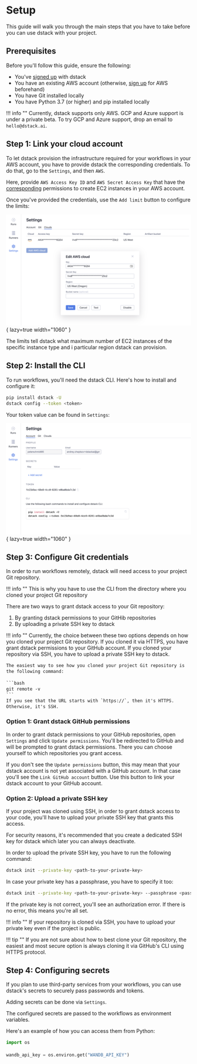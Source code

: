 # Setup

This guide will walk you through the main steps that you have to take before you can use dstack with your project. 

## Prerequisites

Before you'll follow this guide, ensure the following:

* You've [signed up](https://dstack.ai/signup) with dstack
* You have an existing AWS account (otherwise, [sign up](https://portal.aws.amazon.com/billing/signup) for AWS beforehand)
* You have Git installed locally
* You have Python 3.7 (or higher) and pip installed locally

!!! info ""
    Currently, dstack supports only AWS. GCP and Azure support is under a private beta. To 
    try GCP and Azure support, drop an email to `hello@dstack.ai`.

## Step 1: Link your cloud account

To let dstack provision the infrastructure required for your workflows in your AWS account, you have to provide
dstack the corresponding credentials. To do that, go to the `Settings`, and then `AWS`.

Here, provide `AWS Access Key ID` and `AWS Secret Access Key` that have the
[corresponding](runners.md#on-demand-runners) permissions to create EC2 instances in your AWS account.

Once you've provided the credentials, use the `Add limit` button to configure the limits:

![](images/dstack_on_demand_settings.png){ lazy=true width="1060" }

The limits tell dstack what maximum number of EC2 instances of the specific instance type and i particular region
dstack can provision.

## Step 2: Install the CLI

To run workflows, you'll need the dstack CLI. Here's how to install and configure it:

```bash
pip install dstack -U
dstack config --token <token> 
```

Your token value can be found in `Settings`:

![](images/dstack_quickstart_token.png){ lazy=true width="1060" }

## Step 3: Configure Git credentials

In order to run workflows remotely, dstack will need access to your project Git repository.

!!! info ""
    This is why you have to use the CLI from the directory where you cloned your project Git repository

There are two ways to grant dstack access to your Git repository:

1. By granting dstack permissions to your GitHib repositories
2. By uploading a private SSH key to dstack

!!! info ""
    Currently, the choice between these two options depends on how you cloned your project Git repository.
    If you cloned it via HTTPS, you have grant dstack permissions to your GitHub account.
    If you cloned your repository via SSH, you have to upload a private SSH key to dstack.

    The easiest way to see how you cloned your project Git repository is the following command:

    ```bash
    git remote -v
    ```
    If you see that the URL starts with `https://`, then it's HTTPS. Otherwise, it's SSH.

### Option 1: Grant dstack GitHub permissions 

In order to grant dstack permissions to your GitHub repositories, open `Settings` and click `Update permissions`.
You'll be redirected to GitHub and will be prompted to grant dstack permissions. There you can choose yourself
to which repositories you grant access.

If you don't see the `Update permissions` button, this may mean that your dstack account is not yet associated with
a GitHub account. In that case you'll see the `Link GitHub account` button. Use this button to link your dstack
account to your GitHub account.

### Option 2: Upload a private SSH key

If your project was cloned using SSH, in order to grant dstack access to your code, you'll have to upload your private 
SSH key that grants this access.

For security reasons, it's recommended that you create a dedicated SSH key for dstack which later you can always 
deactivate.

In order to upload the private SSH key, you have to run the following command:

```bash
dstack init --private-key <path-to-your-private-key>
```

In case your private key has a passphrase, you have to specify it too:

```bash
dstack init --private-key <path-to-your-private-key> --passphrase <passphrase>
```

If the private key is not correct, you'll see an authorization error. If there is no error, this means you're all set.

!!! info ""
    If your repository is cloned via SSH, you have to upload your private key even if the project is public.

!!! tip ""
    If you are not sure about how to best clone your Git repository, the easiest and most secure option
    is always cloning it via GitHub's CLI using HTTPS protocol.

## Step 4: Configuring secrets

If you plan to use third-party services from your workflows, you can use dstack's secrets 
to securely pass passwords and tokens.

Adding secrets can be done via `Settings`.

The configured secrets are passed to the workflows as environment variables. 

Here's an example of how you can access them from Python: 

```python
import os

wandb_api_key = os.environ.get("WANDB_API_KEY")
```